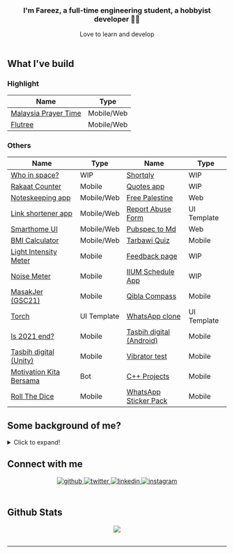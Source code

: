 ### <div align="center">I'm Fareez, a full-time engineering student, a hobbyist developer 👨‍💻 </div>

<div align="center">Love to learn and develop</div>

<br/>

## What I've build

### Highlight

| Name                                                                          | Type       |
| ----------------------------------------------------------------------------- | ---------- |
| [Malaysia Prayer Time](https://github.com/iqfareez/app_waktu_solat_malaysia/) | Mobile/Web |
| [Flutree](https://github.com/iqfareez/linktree-clone-flutter)                 | Mobile/Web |

### Others

| Name                                                                                 | Type        | Name                                                                                  | Type        |
| ------------------------------------------------------------------------------------ | ----------- | ------------------------------------------------------------------------------------- | ----------- |
| [Who in space?](https://github.com/iqfareez/people_in_space)                         | WIP         | [Shortqly](https://github.com/iqfareez/shortqly)                                      | WIP         |
| [Rakaat Counter](https://github.com/iqfareez/rakaat_counter)                         | Mobile      | [Quotes app](https://github.com/iqfareez/flutter_quotes)                              | WIP         |
| [Noteskeeping app](https://github.com/iqfareez/flutnotes)                            | Mobile/Web  | [Free Palestine](https://github.com/iqfareez/free_palestine)                          | Web         |
| [Link shortener app](https://github.com/iqfareez/shortqly)                           | Mobile/Web  | [Report Abuse Form](https://github.com/iqfareez/google_report_abuse)                  | UI Template  |
| [Smarthome UI](https://github.com/iqfareez/smarthome_ui_flutter)                     | Mobile/Web  | [Pubspec to Md](https://github.com/iqfareez/pubspec_to_md)                            | Web         |
| [BMI Calculator](https://github.com/iqfareez/bmi_calculator-Flutter)                 | Mobile/Web  | [Tarbawi Quiz](https://github.com/iqfareez/Tarbawi-2.0-quiz-Unity)                    | Mobile      |
| [Light Intensity Meter](https://github.com/iqfareez/light_lux_flutter)               | Mobile      | [Feedback page](https://github.com/iqfareez/flutter_feedback_ui_by_neecoder_x)        | WIP         |
| [Noise Meter](https://github.com/iqfareez/noise_meter_flutter)                       | Mobile      | [IIUM Schedule App](https://github.com/iqfareez/flutter_iium_schedule)                | WIP         |
| [MasakJer (GSC21)](https://github.com/iqfareez/flutter_sc_masakjer)                  | Mobile      | [Qibla Compass](https://github.com/iqfareez/qiblah_flutter)                           | Mobile      |
| [Torch](https://github.com/iqfareez/flut_torch)                                      | UI Template | [WhatsApp clone](https://github.com/iqfareez/wa_clone_ui_flutter)                     | UI Template |
| [Is 2021 end?](https://github.com/iqfareez/Is-2020-end)                              | Mobile      | [Tasbih digital (Android)](https://github.com/iqfareez/Tasbih-Digital-Android)        | Mobile      |
| [Tasbih digital (Unity)](https://github.com/iqfareez/Tasbih-Digital-Unity)           | Mobile      | [Vibrator test](https://github.com/iqfareez/Vibrator-PhoneTest-Unity)                 | Mobile      |
| [Motivation Kita Bersama](https://github.com/iqfareez/motivation-quote-bot-Telegram) | Bot         | [C++ Projects](https://github.com/iqfareez/cpp_Project)                               | Mobile      |
| [Roll The Dice](https://github.com/iqfareez/Roll-Dice-Unity)                         | Mobile      | [WhatsApp Sticker Pack](https://github.com/iqfareez/Android-my-WhatsApp-Sticker) | Mobile      |

## Some background of me?

<details>
    <summary>Click to expand!</summary>

Alright here we go:

- First programming language that I learn is javascript when I was in primary-secondary school [iirc](https://www.dictionary.com/browse/iirc#:~:text=IIRC%20is%20an%20internet%20abbreviation,not%20be%20100%25%20sure%20of.). That time I just get access to Internet so I stumble scross [Khan Academy](https://www.khanacademy.org/) where I started learning math and programming. I didn't manage to finish the whole course because it's boring hahahah
- In form 4, when I in MRSM, we have subject called Computer Science iirc. We learn on Visual Basic .NET. Subjek paling favourite tapi kelas seminggu sekali je, pastu kdg2 cikgu tk masuk arghdgh. Lps tu cikgu ganti amik alih. Lagi pishangg hahaa.
- In CFS / Asasi IIUM, we learn C. Then, in first year degree we learn C++. Dua2 ni menarik and markah alhamdulillah gempak hhaha
- My first app was [Malaysian WhatsApp Sticker packs](https://play.google.com/store/apps/details?id=com.sticker.WAMalaysianStickers).Urm, why that app? At that time, I have 0 knowledge of Android (native) app development. Still, WhatsApp has its official [source code](https://github.com/WhatsApp/stickers), so I yoink the code, replaces all assets, and boom. Yea, that my first baby step in development.
- I am also starting Unity game development after watching [Dani's video](https://www.youtube.com/watch?v=HPmD9I2b7L8). I feel like, "Waa, that's cool." And yea, I found many tutorials online that keep boosting my motivation into development. I released quite a few apps with Unity (yea, apps, not games, hehe). The sad part is now I'm stopped developing with Unity. Perhaps one day I'll come back, who knows.
- Ok far, I developed most of my apps in Flutter. So, why I choose [Flutter](https://flutter.dev/)? Tbh idk. Perhaps Flutter community in growing fast. Peoples start using it so why don't I try it, right? Things Flutter can do over native is ability to publish app for multiple platforms, eg: Android, Web and Desktop. I consider Flutter and Dart is quite easy to learmn and it is definitely suitable for beginner.
- I wouldn't say I liked web development that much; to be honest, it is somewhat dull and hard to learn for me. Nah, I'm unsure about it. It has a wide-range to tech stack used right now (Tailwinds, bootstrap, vue bla bla). Right now I'm following this [tutorial](https://www.youtube.com/playlist?list=PLC3y8-rFHvwgg3vaYJgHGnModB54rxOk3) on React.
- So what next? Currently busy in doing assignments/homeworks 😅

  </details>

## Connect with me

<div align="center">
<a href="https://github.com/iqfareez" target="_blank">
<img src=https://img.shields.io/badge/github-%2324292e.svg?&style=for-the-badge&logo=github&logoColor=white alt=github style="margin-bottom: 5px;" />
</a>
<a href="https://twitter.com/iqfareez" target="_blank">
<img src=https://img.shields.io/badge/twitter-%2300acee.svg?&style=for-the-badge&logo=twitter&logoColor=white alt=twitter style="margin-bottom: 5px;" />
</a>
<a href="https://linkedin.com/in/iqfareez" target="_blank">
<img src=https://img.shields.io/badge/linkedin-%231E77B5.svg?&style=for-the-badge&logo=linkedin&logoColor=white alt=linkedin style="margin-bottom: 5px;" />
</a>
<a href="https://instagram.com/iqfareez" target="_blank">
<img src=https://img.shields.io/badge/instagram-%23000000.svg?&style=for-the-badge&logo=instagram&logoColor=white alt=instagram style="margin-bottom: 5px;" />
</a>  
</div>

<br/>

## Github Stats

<div align="center"><img src="https://github-readme-stats.vercel.app/api?username=iqfareez&show_icons=true&count_private=true" align="center" /></div>
<br />

---

<!-- <div align="center">Generated using <a href="https://profilinator.rishav.dev/" target="_blank">Github Profilinator</a></div> -->
